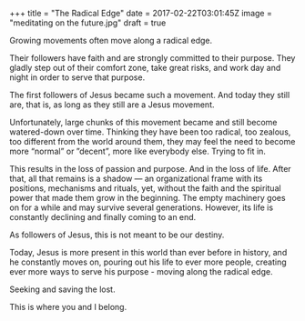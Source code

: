 +++
title = "The Radical Edge"
date = 2017-02-22T03:01:45Z
image = "meditating on the future.jpg"
draft = true

Growing movements often move along a radical edge.

Their followers have faith and are strongly committed to their purpose. They gladly step out of their comfort zone, take great risks, and work day and night in order to serve that purpose.

The first followers of Jesus became such a movement. And today they still are, that is, as long as they still are a Jesus movement.

Unfortunately, large chunks of this movement became and still become watered-down over time. Thinking they have been too radical, too zealous, too different from the world around them, they may feel the need to become more “normal” or ”decent”, more like everybody else. Trying to fit in.

This results in the loss of passion and purpose. And in the loss of life.
After that, all that remains is a shadow — an organizational frame with its positions, mechanisms and rituals, yet, without the faith and the spiritual power that made them grow in the beginning. The empty machinery goes on for a while and may survive several generations. However, its life is constantly declining and finally coming to an end.

As followers of Jesus, this is not meant to be our destiny. 

Today, Jesus is more present in this world than ever before in history, and he constantly moves on, pouring out his life to ever more people, creating ever more ways to serve his purpose - moving along the radical edge.

Seeking and saving the lost.

This is where you and I belong.